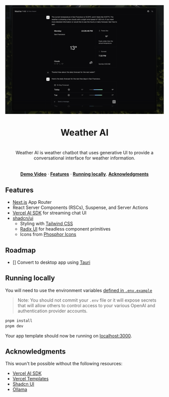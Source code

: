<img width="1980" alt="Screenshot 2023-10-29 at 13 39 22" src="public/screen.png">

<h1 align="center">Weather AI</h1>

<p align="center" style="padding: 20px 0;">
Weather AI is weather chatbot that uses generative UI to provide a conversational interface for weather information.
</p>

<p align="center">
  <a href=""><strong>Demo Video</strong></a> ·
  <a href="#features"><strong>Features</strong></a> ·
  <a href="#running-locally"><strong>Running locally</strong></a>.
  <a href="#acknowledgments"><strong>Acknowledgments</strong></a>
</p>

## Features

- [Next.js](https://nextjs.org) App Router
- React Server Components (RSCs), Suspense, and Server Actions
- [Vercel AI SDK](https://sdk.vercel.ai/docs) for streaming chat UI
- [shadcn/ui](https://ui.shadcn.com)
  - Styling with [Tailwind CSS](https://tailwindcss.com)
  - [Radix UI](https://radix-ui.com) for headless component primitives
  - Icons from [Phosphor Icons](https://phosphoricons.com)

## Roadmap

- [] Convert to desktop app using [Tauri](https://tauri.app/)

## Running locally

You will need to use the environment variables [defined in `.env.example`](.env.example)

> Note: You should not commit your `.env` file or it will expose secrets that will allow others to control access to your various OpenAI and authentication provider accounts.

```bash
pnpm install
pnpm dev
```

Your app template should now be running on [localhost:3000](http://localhost:3000/).

## Acknowledgments

This woun't be possible without the following resources:

- [Vercel AI SDK](https://sdk.vercel.ai/docs)
- [Vercel Templates](https://vercel.com/templates)
- [Shadcn UI](https://ui.shadcn.com)
- [Ollama](https://ollama.com)
